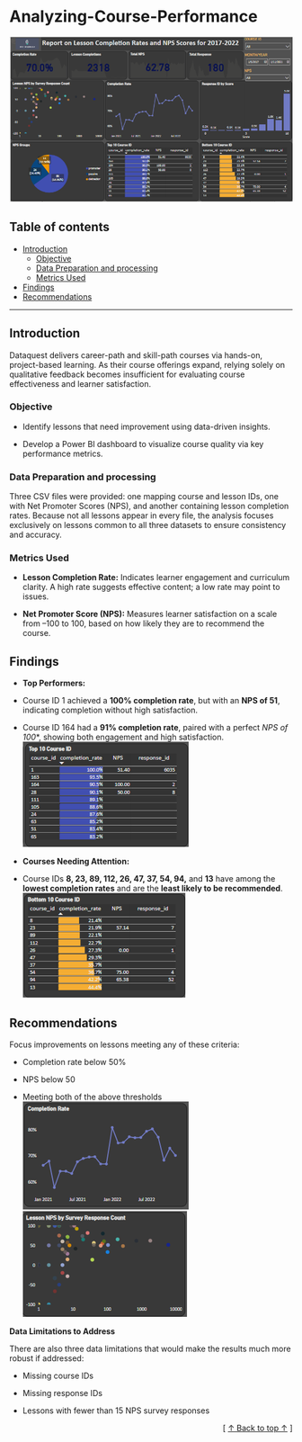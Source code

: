 # Analyzing-Course-Performance
![Alt text](images/acp_report.png)

## Table of contents
- [Introduction](#introduction)
   - [Objective](#objective)
   - [Data Preparation and processing](#data-preparation-and-processing)
   - [Metrics Used](#metric-used)
- [Findings](#findings)
- [Recommendations](#recommendations)


---

## Introduction

Dataquest delivers career-path and skill-path courses via hands-on, project-based learning. As their course offerings expand, relying solely on qualitative feedback becomes insufficient for evaluating course effectiveness and learner satisfaction.

### Objective 

- Identify lessons that need improvement using data-driven insights.

- Develop a Power BI dashboard to visualize course quality via key performance metrics.


### Data Preparation and processing

Three CSV files were provided: one mapping course and lesson IDs, one with Net Promoter Scores (NPS), and another containing lesson completion rates. Because not all lessons appear in every file, the analysis focuses exclusively on lessons common to all three datasets to ensure consistency and accuracy.
 
               
### Metrics Used

- **Lesson Completion Rate:** Indicates learner engagement and curriculum clarity. A high rate suggests effective content; a low rate may point to issues.

- **Net Promoter Score (NPS):** Measures learner satisfaction on a scale from –100 to 100, based on how likely they are to recommend the course.
  

## Findings

- **Top Performers:**

- Course ID 1 achieved a **100% completion rate**, but with an **NPS of 51**, indicating completion without high satisfaction.

- Course ID 164 had a **91% completion rate**, paired with a perfect *NPS of 100**, showing both engagement and high satisfaction.
![Alt text](images/top_course.PNG)

- **Courses Needing Attention:**

- Course IDs **8, 23, 89, 112, 26, 47, 37, 54, 94,** and **13** have among the **lowest completion rates** and are the **least likely to be recommended**.
![Alt text](images/bottom_course.PNG)


## Recommendations

Focus improvements on lessons meeting any of these criteria:

- Completion rate below 50%

- NPS below 50

- Meeting both of the above thresholds
 ![Alt text](images/lesson_completion.PNG) ![Alt text](images/lesson_nps.PNG)


**Data Limitations to Address**

There are also three data limitations that would make the results much more robust if addressed:

- Missing course IDs

- Missing response IDs

- Lessons with fewer than 15 NPS survey responses


      
 <div align="right">[ <a href="#table-of-contents">↑ Back to top ↑</a> ]</div>
                        









